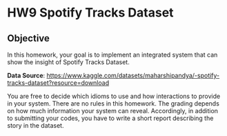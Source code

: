 # HW9 Spotify Tracks Dataset

## Objective
In this homework, your goal is to implement an integrated system that can show the insight of Spotify Tracks Dataset.

**Data Source**: https://www.kaggle.com/datasets/maharshipandya/-spotify-tracks-dataset?resource=download

You are free to decide which idioms to use and how interactions to provide in your system. There are no rules in this homework. The grading depends on how much information your system can reveal. Accordingly, in addition to submitting your codes, you have to write a short report describing the story in the dataset.
